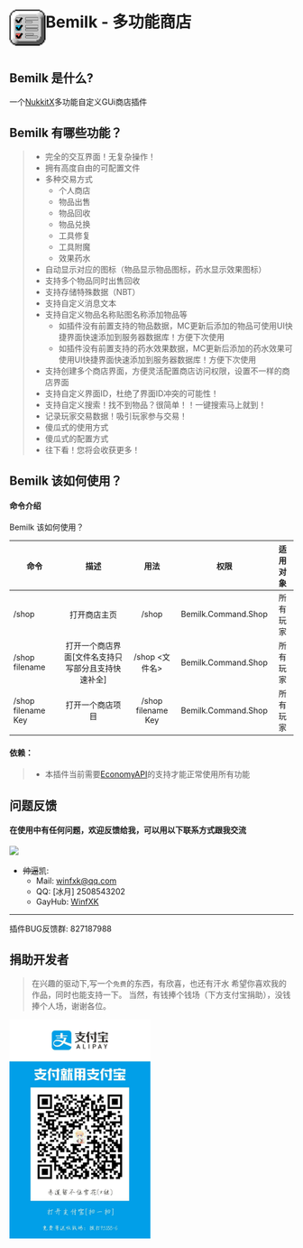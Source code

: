 <h1>Bemilk - 多功能商店 <img src="https://raw.githubusercontent.com/xkmp/Test/master/MiniatureS-Logo.png" height="64" width="64" align="left"></img></h1>
<br>

## Bemilk 是什么?

一个[NukkitX](https://github.com/NukkitX/Nukkit)多功能自定义GUi商店插件

## Bemilk 有哪些功能？
> - 完全的交互界面！无复杂操作！
> - 拥有高度自由的可配置文件
> - 多种交易方式
> 	- 个人商店
> 	- 物品出售
> 	- 物品回收
> 	- 物品兑换
> 	- 工具修复
> 	- 工具附魔
> 	- 效果药水
> - 自动显示对应的图标（物品显示物品图标，药水显示效果图标）
> - 支持多个物品同时出售回收
> - 支持存储特殊数据（NBT）
> - 支持自定义消息文本
> - 支持自定义物品名称贴图名称添加物品等
> 	- 如插件没有前置支持的物品数据，MC更新后添加的物品可使用UI快捷界面快速添加到服务器数据库！方便下次使用
> 	- 如插件没有前置支持的药水效果数据，MC更新后添加的药水效果可使用UI快捷界面快速添加到服务器数据库！方便下次使用
> - 支持创建多个商店界面，方便灵活配置商店访问权限，设置不一样的商店界面
> - 支持自定义界面ID，杜绝了界面ID冲突的可能性！
> - 支持自定义搜索！找不到物品？很简单！！一键搜索马上就到！
> - 记录玩家交易数据！吸引玩家参与交易！
> - 傻瓜式的使用方式
> - 傻瓜式的配置方式
> - 往下看！您将会收获更多！
## Bemilk 该如何使用？

#### 命令介绍
Bemilk 该如何使用？

| 命令 | 描述 | 用法 | 权限 | 适用对象 |
| ---- | :--: | :--: | :--: | :--: |
| /shop | 打开商店主页 | /shop | Bemilk.Command.Shop | 所有玩家 |
| /shop filename | 打开一个商店界面[文件名支持只写部分且支持快速补全] | /shop <文件名> | Bemilk.Command.Shop | 所有玩家 |
| /shop filename Key | 打开一个商店项目 | /shop filename Key | Bemilk.Command.Shop | 所有玩家 |

#### 依赖：
> - 本插件当前需要[EconomyAPI](https://nukkitx.com/resources/economyapi.14/)的支持才能正常使用所有功能
## 问题反馈

#### 在使用中有任何问题，欢迎反馈给我，可以用以下联系方式跟我交流

![](http://q2.qlogo.cn/headimg_dl?bs=2508543202&dst_uin=2508543202&dst_uin=2508543202&;dst_uin=2508543202&spec=100&url_enc=0&referer=bu_interface&term_type=PC)
- ~~帅逼~~凯:
  - Mail: winfxk@qq.com
  - QQ: [冰月] 2508543202
  - GayHub: [WinfXK](https://github.com/WinfXK)
---
插件BUG反馈群: 827187988

## 捐助开发者

> 在兴趣的驱动下,写一个`免费`的东西，有欣喜，也还有汗水
> 希望你喜欢我的作品，同时也能支持一下。
> 当然，有钱捧个钱场（下方支付宝捐助），没钱捧个人场，谢谢各位。

<img src="https://raw.githubusercontent.com/xkmp/Test/master/Alipay-WinfXK.jpg" height="389" width="250" align="left"></img>
